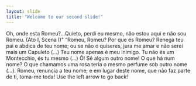 ```yaml
---
layout: slide
title: "Welcome to our second slide!"
---
```

Oh, onde esta Romeu?...Quieto, perdi eu mesmo, não estou aqui e não sou Romeu. (Ato I, Scena I)" “Romeu, Romeu? Por que és Romeu? Renega teu pai e abdica de teu nome; ou se não o quiseres, jura me amar e não serei mais um Capuleto (...) Teu nome apenas é meu inimigo. Tu não és um Montecchio, és tu mesmo (...) Ó! Sê algum outro nome! O que há num nome? O que chamamos uma rosa teria o mesmo perfume sob outro nome (...). Romeu, renuncia a teu nome; e em lugar deste nome, que não faz parte de ti, toma-me toda!
Use the left arrow to go back!
